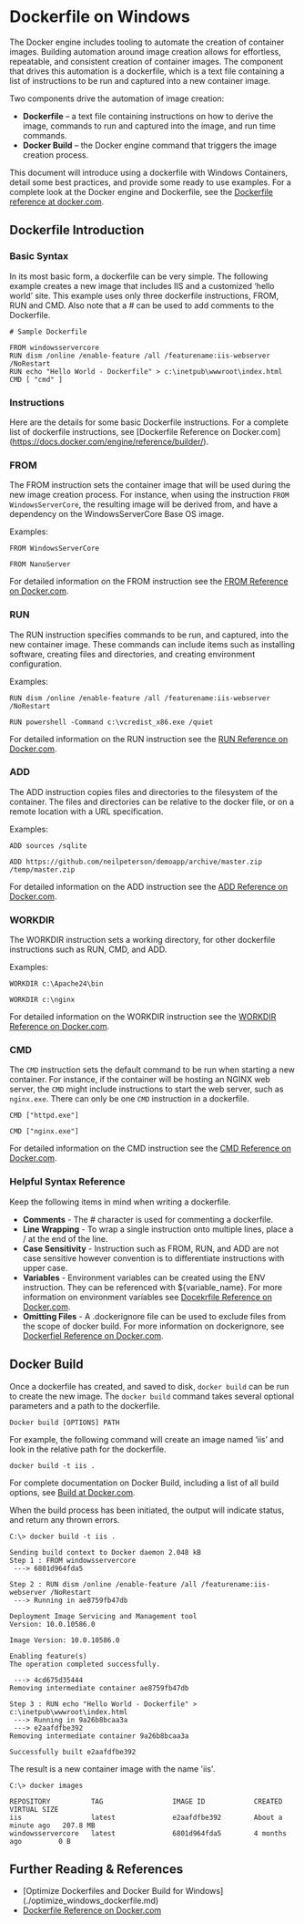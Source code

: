 # Dockerfile on Windows

The Docker engine includes tooling to automate the creation of container images. Building automation around image creation allows for effortless, repeatable, and consistent creation of container images. The component that drives this automation is a dockerfile, which is a text file containing a list of instructions to be run and captured into a new container image.

Two components drive the automation of image creation:

- **Dockerfile** – a text file containing instructions on how to derive the image, commands to run and captured into the image, and run time commands.
- **Docker Build** – the Docker engine command that triggers the image creation process.

This document will introduce using a dockerfile with Windows Containers, detail some best practices, and provide some ready to use examples. For a complete look at the Docker engine and Dockerfile, see the [Dockerfile reference at docker.com]( https://docs.docker.com/engine/reference/builder/).

## Dockerfile Introduction

### Basic Syntax

In its most basic form, a dockerfile can be very simple. The following example creates a new image that includes IIS and a customized ‘hello world’ site. This example uses only three dockerfile instructions, FROM, RUN and CMD. Also note that a # can be used to add comments to the Dockerfile.
```
# Sample Dockerfile

FROM windowsservercore
RUN dism /online /enable-feature /all /featurename:iis-webserver /NoRestart
RUN echo "Hello World - Dockerfile" > c:\inetpub\wwwroot\index.html
CMD [ "cmd" ]
```

### Instructions

Here are the details for some basic Dockerfile instructions. For a complete list of dockerfile instructions, see [Dockerfile Reference on Docker.com] (https://docs.docker.com/engine/reference/builder/).

### FROM

The FROM instruction sets the container image that will be used during the new image creation process. For instance, when using the instruction `FROM WindowsServerCore`, the resulting image will be derived from, and have a dependency on the WindowsServerCore Base OS image.

Examples:

```
FROM WindowsServerCore
```

```
FROM NanoServer
```

For detailed information on the FROM instruction see the [FROM Reference on Docker.com]( https://docs.docker.com/engine/reference/builder/#from). 

### RUN

The RUN instruction specifies commands to be run, and captured, into the new container image. These commands can include items such as installing software, creating files and directories, and creating environment configuration.

Examples:

```
RUN dism /online /enable-feature /all /featurename:iis-webserver /NoRestart
```

```
RUN powershell -Command	c:\vcredist_x86.exe /quiet
``` 

For detailed information on the RUN instruction see the [RUN Reference on Docker.com]( https://docs.docker.com/engine/reference/builder/#run). 

### ADD

The ADD instruction copies files and directories to the filesystem of the container. The files and directories can be relative to the docker file, or on a remote location with a URL specification. 

Examples:

```
ADD sources /sqlite
```

```
ADD https://github.com/neilpeterson/demoapp/archive/master.zip /temp/master.zip
```

For detailed information on the ADD instruction see the [ADD Reference on Docker.com]( https://docs.docker.com/engine/reference/builder/#add). 


### WORKDIR

The WORKDIR instruction sets a working directory, for other dockerfile instructions such as RUN, CMD, and ADD. 

Examples:

```
WORKDIR c:\Apache24\bin
```

```
WORKDIR c:\nginx
```

For detailed information on the WORKDIR instruction see the [WORKDIR Reference on Docker.com]( https://docs.docker.com/engine/reference/builder/#workdir). 

### CMD

The `CMD` instruction sets the default command to be run when starting a new container. For instance, if the container will be hosting an NGINX web server, the `CMD` might include instructions to start the web server, such as `nginx.exe`. There can only be one `CMD` instruction in a dockerfile.

```
CMD ["httpd.exe"]
```

```
CMD ["nginx.exe"]
```

For detailed information on the CMD instruction see the [CMD Reference on Docker.com]( https://docs.docker.com/engine/reference/builder/#cmd). 

### Helpful Syntax Reference 

Keep the following items in mind when writing a dockerfile.

- **Comments** - The # character is used for commenting a dockerfile.
- **Line Wrapping** - To wrap a single instruction onto multiple lines, place a / at the end of the line.
- **Case Sensitivity** - Instruction such as FROM, RUN, and ADD are not case sensitive however convention is to differentiate instructions with upper case.
- **Variables** - Environment variables can be created using the ENV instruction. They can be referenced with ${variable_name}. For more information on environment variables see [Docekrfile Reference on Docker.com]( https://docs.docker.com/engine/reference/builder/#environment-replacement).
- **Omitting Files** - A .dockerignore file can be used to exclude files from the scope of docker build. For more information on dockerignore, see [Dockerfiel Reference on Docker.com]( https://docs.docker.com/engine/reference/builder/#dockerignore-file). 

## Docker Build 

Once a dockerfile has created, and saved to disk, `docker build` can be run to create the new image.  The `docker build` command takes several optional parameters and a path to the dockerfile.

```
Docker build [OPTIONS] PATH
```
For example, the following command will create an image named ‘iis’ and look in the relative path for the dockerfile.

```
docker build -t iis .
```

For complete documentation on Docker Build, including a list of all build options, see [Build at Docker.com](https://docs.docker.com/engine/reference/commandline/build/#build-with).


When the build process has been initiated, the output will indicate status, and return any thrown errors.

```
C:\> docker build -t iis .

Sending build context to Docker daemon 2.048 kB
Step 1 : FROM windowsservercore
 ---> 6801d964fda5

Step 2 : RUN dism /online /enable-feature /all /featurename:iis-webserver /NoRestart
 ---> Running in ae8759fb47db

Deployment Image Servicing and Management tool
Version: 10.0.10586.0

Image Version: 10.0.10586.0

Enabling feature(s)
The operation completed successfully.

 ---> 4cd675d35444
Removing intermediate container ae8759fb47db

Step 3 : RUN echo "Hello World - Dockerfile" > c:\inetpub\wwwroot\index.html
 ---> Running in 9a26b8bcaa3a
 ---> e2aafdfbe392
Removing intermediate container 9a26b8bcaa3a

Successfully built e2aafdfbe392
```

The result is a new container image with the name 'iis'.

```
C:\> docker images

REPOSITORY          TAG                 IMAGE ID            CREATED              VIRTUAL SIZE
iis                 latest              e2aafdfbe392        About a minute ago   207.8 MB
windowsservercore   latest              6801d964fda5        4 months ago         0 B
```

## Further Reading & References

- [Optimize Dockerfiles and Docker Build for Windows] (./optimize_windows_dockerfile.md)
- [Dockerfile Reference on Docker.com](https://docs.docker.com/engine/reference/builder/)

